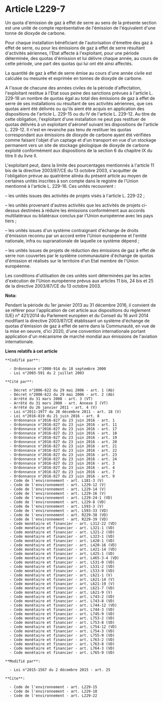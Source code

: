 # Article L229-7

Un quota d'émission de gaz à effet de serre au sens de la présente section est une unité de compte représentative de
l'émission de l'équivalent d'une tonne de dioxyde de carbone.

Pour chaque installation bénéficiant de l'autorisation d'émettre des gaz à effet de serre, ou pour les émissions de gaz à
effet de serre résultant d'activités aériennes, l'Etat affecte à l'exploitant, pour une période déterminée, des quotas
d'émission et lui délivre chaque année, au cours de cette période, une part des quotas qui lui ont été ainsi affectés.

La quantité de gaz à effet de serre émise au cours d'une année civile est calculée ou mesurée et exprimée en tonnes de
dioxyde de carbone.

A l'issue de chacune des années civiles de la période d'affectation, l'exploitant restitue à l'Etat sous peine des sanctions
prévues à l'article L. 229-18 un nombre de quotas égal au total des émissions de gaz à effet de serre de ses installations ou
résultant de ses activités aériennes, que ces quotas aient été délivrés ou qu'ils aient été acquis en application des
dispositions de l'article L. 229-15 ou du IV de l'article L. 229-12. Au titre de cette obligation, l'exploitant d'une
installation ne peut pas restituer de quotas délivrés à un exploitant d'aéronef suivant les dispositions de l'article L.
229-12. Il n'est en revanche pas tenu de restituer les quotas correspondant aux émissions de dioxyde de carbone ayant été
vérifiées comme faisant l'objet d'un captage et d'un transport en vue d'un stockage permanent vers un site de stockage
géologique de dioxyde de carbone exploité conformément aux dispositions de la section 6 du chapitre IX du titre II du livre
II.

L'exploitant peut, dans la limite des pourcentages mentionnés à l'article 11 bis de la directive 2003/87/CE du 13 octobre
2003, s'acquitter de l'obligation prévue au quatrième alinéa du présent article au moyen de certaines unités inscrites à son
compte dans le registre de l'Union mentionné à l'article L. 229-16. Ces unités recouvrent :

– les unités issues des activités de projets visés à l'article L. 229-22 ;

– les unités provenant d'autres activités que les activités de projets ci-dessus destinées à réduire les émissions
conformément aux accords multilatéraux ou bilatéraux conclus par l'Union européenne avec les pays tiers ;

– les unités issues d'un système contraignant d'échange de droits d'émission reconnu par un accord entre l'Union européenne
et l'entité nationale, infra ou supranationale de laquelle ce système dépend ;

– les unités issues de projets de réduction des émissions de gaz à effet de serre non couvertes par le système communautaire
d'échange de quotas d'émission et réalisés sur le territoire d'un Etat membre de l'Union européenne.

Les conditions d'utilisation de ces unités sont déterminées par les actes d'exécution de l'Union européenne prévus aux
articles 11 bis, 24 bis et 25 de la directive 2003/87/CE du 13 octobre 2003.

**Nota:**

Pendant la période du 1er janvier 2013 au 31 décembre 2016, il convient de se référer pour l'application de cet article aux
dispositions du règlement (UE) n° 421/2014 du Parlement européen et du Conseil du 16 avril 2014 modifiant la directive
2003/87/CE établissant un système d'échange de quotas d'émission de gaz à effet de serre dans la Communauté, en vue de la
mise en oeuvre, d'ici 2020, d'une convention internationale portant application d'un mécanisme de marché mondial aux
émissions de l'aviation internationale.

**Liens relatifs à cet article**

	**Codifié par**:

	  - Ordonnance n°2000-914 du 18 septembre 2000
	  - Loi n°2003-591 du 2 juillet 2003

	**Cité par**:

	  - Décret n°2006-622 du 29 mai 2006 - art. 1 (Ab)
	  - Décret n°2006-622 du 29 mai 2006 - art. 2 (Ab)
	  - Arrêté du 31 mars 2008 - art. 3 (VT)
	  - Arrêté du 31 mars 2008 - art. Annexe I (VT)
	  - Arrêté du 26 janvier 2011 - art. 4 (V)
	  - Loi n°2011-1977 du 28 décembre 2011 - art. 18 (V)
	  - Loi n°2016-819 du 21 juin 2016 - art. 8
	  - Ordonnance n°2016-827 du 23 juin 2016 - art. 1
	  - Ordonnance n°2016-827 du 23 juin 2016 - art. 11
	  - Ordonnance n°2016-827 du 23 juin 2016 - art. 17
	  - Ordonnance n°2016-827 du 23 juin 2016 - art. 18
	  - Ordonnance n°2016-827 du 23 juin 2016 - art. 19
	  - Ordonnance n°2016-827 du 23 juin 2016 - art. 20
	  - Ordonnance n°2016-827 du 23 juin 2016 - art. 21
	  - Ordonnance n°2016-827 du 23 juin 2016 - art. 22
	  - Ordonnance n°2016-827 du 23 juin 2016 - art. 23
	  - Ordonnance n°2016-827 du 23 juin 2016 - art. 24
	  - Ordonnance n°2016-827 du 23 juin 2016 - art. 3
	  - Ordonnance n°2016-827 du 23 juin 2016 - art. 4
	  - Ordonnance n°2016-827 du 23 juin 2016 - art. 7
	  - Ordonnance n°2016-827 du 23 juin 2016 - art. 9
	  - Code de l'environnement - art. L181-3 (V)
	  - Code de l'environnement - art. L229-12 (V)
	  - Code de l'environnement - art. L229-14 (V)
	  - Code de l'environnement - art. L229-16 (V)
	  - Code de l'environnement - art. L229-24-1 (VD)
	  - Code de l'environnement - art. L229-8 (VD)
	  - Code de l'environnement - art. L593-3 (V)
	  - Code de l'environnement - art. L593-33 (VD)
	  - Code de l'environnement - art. R229-38 (VD)
	  - Code de l'environnement - art. R229-39 (VD)
	  - Code monétaire et financier - art. L312-22 (VD)
	  - Code monétaire et financier - art. L321-1 (VD)
	  - Code monétaire et financier - art. L321-2 (VD)
	  - Code monétaire et financier - art. L323-1 (VD)
	  - Code monétaire et financier - art. L420-1 (VD)
	  - Code monétaire et financier - art. L420-16 (VD)
	  - Code monétaire et financier - art. L421-14 (VD)
	  - Code monétaire et financier - art. L425-1 (VD)
	  - Code monétaire et financier - art. L465-3-4 (VD)
	  - Code monétaire et financier - art. L531-0 (VD)
	  - Code monétaire et financier - art. L531-2 (VD)
	  - Code monétaire et financier - art. L533-9 (VD)
	  - Code monétaire et financier - art. L621-1 (V)
	  - Code monétaire et financier - art. L621-14 (V)
	  - Code monétaire et financier - art. L621-19 (V)
	  - Code monétaire et financier - art. L621-7 (VD)
	  - Code monétaire et financier - art. L621-9 (V)
	  - Code monétaire et financier - art. L743-2 (VD)
	  - Code monétaire et financier - art. L743-8 (VD)
	  - Code monétaire et financier - art. L744-12 (VD)
	  - Code monétaire et financier - art. L744-3 (VD)
	  - Code monétaire et financier - art. L745-9 (VD)
	  - Code monétaire et financier - art. L753-2 (VD)
	  - Code monétaire et financier - art. L753-8 (VD)
	  - Code monétaire et financier - art. L754-12 (VD)
	  - Code monétaire et financier - art. L754-3 (VD)
	  - Code monétaire et financier - art. L755-9 (VD)
	  - Code monétaire et financier - art. L763-2 (VD)
	  - Code monétaire et financier - art. L763-8 (VD)
	  - Code monétaire et financier - art. L764-3 (VD)
	  - Code monétaire et financier - art. L765-9 (VD)

	**Modifié par**:

	  - Loi n°2015-1567 du 2 décembre 2015 - art. 25

	**Cite**:

	  - Code de l'environnement - art. L229-15
	  - Code de l'environnement - art. L229-18
	  - Code de l'environnement - art. L229-22
